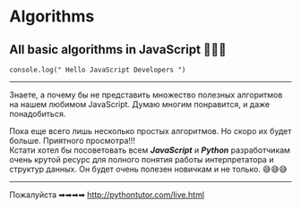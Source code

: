# Algorithms
**All basic algorithms in JavaScript** 🖤🖤🖤
---
```console.log(" Hello JavaScript Developers ")```
***
Знаете, а почему бы не представить множество полезных алгоритмов на нашем любимом JavaScript. Думаю многим понравится, и даже понадобиться.


Пока еще всего лишь несколько простых алгоритмов. Но скоро их будет больше. Приятного просмотра!!!      
    Кстати хотел бы посоветовать всем ***JavaScript*** и ***Python*** разработчикам очень крутой ресурс для полного понятия работы интерпретатора и структур данных. Он будет очень полезен новичкам и не только.   😅😅😅
***

Пожалуйста  ➡➡➡➡
http://pythontutor.com/live.html
